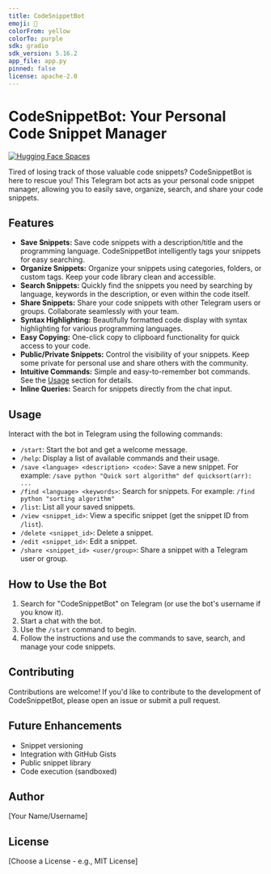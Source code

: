 ```yaml
---
title: CodeSnippetBot
emoji: 💬
colorFrom: yellow
colorTo: purple
sdk: gradio
sdk_version: 5.16.2
app_file: app.py
pinned: false
license: apache-2.0
---
```


# CodeSnippetBot: Your Personal Code Snippet Manager

[![Hugging Face Spaces](https://img.shields.io/badge/%F0%9F%A4%97%20Hugging%20Face-Spaces-blue)](https://huggingface.co/spaces/canstralian/CodeSnippetBot)

Tired of losing track of those valuable code snippets?  CodeSnippetBot is here to rescue you! This Telegram bot acts as your personal code snippet manager, allowing you to easily save, organize, search, and share your code snippets.

## Features

* **Save Snippets:**  Save code snippets with a description/title and the programming language.  CodeSnippetBot intelligently tags your snippets for easy searching.
* **Organize Snippets:** Organize your snippets using categories, folders, or custom tags. Keep your code library clean and accessible.
* **Search Snippets:** Quickly find the snippets you need by searching by language, keywords in the description, or even within the code itself.
* **Share Snippets:** Share your code snippets with other Telegram users or groups. Collaborate seamlessly with your team.
* **Syntax Highlighting:** Beautifully formatted code display with syntax highlighting for various programming languages.
* **Easy Copying:**  One-click copy to clipboard functionality for quick access to your code.
* **Public/Private Snippets:** Control the visibility of your snippets. Keep some private for personal use and share others with the community.
* **Intuitive Commands:** Simple and easy-to-remember bot commands.  See the [Usage](#usage) section for details.
* **Inline Queries:** Search for snippets directly from the chat input.

## Usage

Interact with the bot in Telegram using the following commands:

* `/start`:  Start the bot and get a welcome message.
* `/help`:  Display a list of available commands and their usage.
* `/save <language> <description> <code>`: Save a new snippet.  For example: `/save python "Quick sort algorithm" def quicksort(arr): ...`
* `/find <language> <keywords>`: Search for snippets.  For example: `/find python "sorting algorithm"`
* `/list`: List all your saved snippets.
* `/view <snippet_id>`: View a specific snippet (get the snippet ID from `/list`).
* `/delete <snippet_id>`: Delete a snippet.
* `/edit <snippet_id>`: Edit a snippet.
* `/share <snippet_id> <user/group>`: Share a snippet with a Telegram user or group.

## How to Use the Bot

1. Search for "CodeSnippetBot" on Telegram (or use the bot's username if you know it).
2. Start a chat with the bot.
3. Use the `/start` command to begin.
4. Follow the instructions and use the commands to save, search, and manage your code snippets.

## Contributing

Contributions are welcome!  If you'd like to contribute to the development of CodeSnippetBot, please open an issue or submit a pull request.

## Future Enhancements

* Snippet versioning
* Integration with GitHub Gists
* Public snippet library
* Code execution (sandboxed)

## Author

[Your Name/Username]

## License

[Choose a License - e.g., MIT License]
